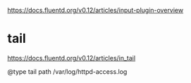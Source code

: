 https://docs.fluentd.org/v0.12/articles/input-plugin-overview

# tail
https://docs.fluentd.org/v0.12/articles/in_tail

<source>
  @type tail
  path /var/log/httpd-access.log
</source>

